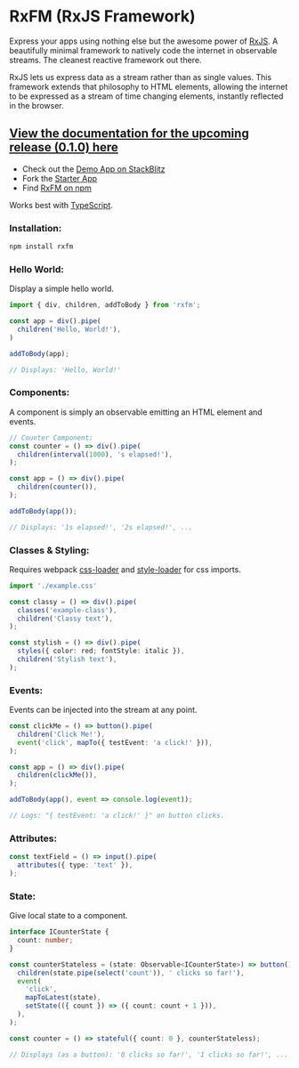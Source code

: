 # RxFM (RxJS Framework)

Express your apps using nothing else but the awesome power of [RxJS](https://github.com/ReactiveX/rxjs). A beautifully minimal framework to natively code the internet in observable streams. The cleanest reactive framework out there.

RxJS lets us express data as a stream rather than as single values. This framework extends that philosophy to HTML elements, allowing the internet to be expressed as a stream of time changing elements, instantly reflected in the browser.

## [View the documentation for the upcoming release (0.1.0) here](https://alden12.github.io/rxfm/)

* Check out the [Demo App on StackBlitz](https://stackblitz.com/edit/rxfm-demo)
* Fork the [Starter App](https://github.com/alden12/rxfm-starter-app)
* Find [RxFM on npm](https://www.npmjs.com/package/rxfm)

Works best with [TypeScript](https://www.typescriptlang.org/).

### Installation:
```sh
npm install rxfm
```

### Hello World:
Display a simple hello world.
```typescript
import { div, children, addToBody } from 'rxfm';

const app = div().pipe(
  children('Hello, World!'),
)

addToBody(app);

// Displays: 'Hello, World!'
```

### Components:
A component is simply an observable emitting an HTML element and events.
```typescript
// Counter Component:
const counter = () => div().pipe(
  children(interval(1000), 's elapsed!'),
);

const app = () => div().pipe(
  children(counter()),
);

addToBody(app());

// Displays: '1s elapsed!', '2s elapsed!', ...
```

### Classes & Styling:
Requires webpack [css-loader](https://webpack.js.org/loaders/css-loader/) and [style-loader](https://webpack.js.org/loaders/style-loader/) for css imports.
```typescript
import './example.css'

const classy = () => div().pipe(
  classes('example-class'),
  children('Classy text'),
);

const stylish = () => div().pipe(
  styles({ color: red; fontStyle: italic }),
  children('Stylish text'),
);
```

### Events:
Events can be injected into the stream at any point.
```typescript
const clickMe = () => button().pipe(
  children('Click Me!'),
  event('click', mapTo({ testEvent: 'a click!' })),
);

const app = () => div().pipe(
  children(clickMe()),
);

addToBody(app(), event => console.log(event));

// Logs: "{ testEvent: 'a click!' }" on button clicks.
```

### Attributes:
```typescript
const textField = () => input().pipe(
  attributes({ type: 'text' }),
);
```

### State:
Give local state to a component.
```typescript
interface ICounterState {
  count: number;
}

const counterStateless = (state: Observable<ICounterState>) => button().pipe(
  children(state.pipe(select('count')), ' clicks so far!'),
  event(
    'click',
    mapToLatest(state),
    setState(({ count }) => ({ count: count + 1 })),
  ),
);

const counter = () => stateful({ count: 0 }, counterStateless);

// Displays (as a button): '0 clicks so far!', '1 clicks so far!', ...
```
